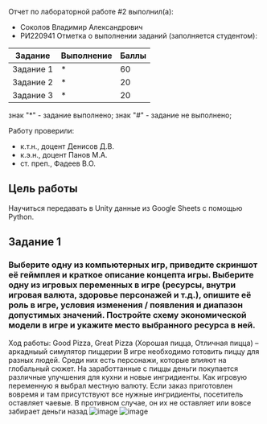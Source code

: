Отчет по лабораторной работе #2 выполнил(а):
- Соколов Владимир Александрович
- РИ220941
Отметка о выполнении заданий (заполняется студентом):

| Задание | Выполнение | Баллы |
| ------ | ------ | ------ |
| Задание 1 | * | 60 |
| Задание 2 | * | 20 |
| Задание 3 | * | 20 |

знак "*" - задание выполнено; знак "#" - задание не выполнено;

Работу проверили:
- к.т.н., доцент Денисов Д.В.
- к.э.н., доцент Панов М.А.
- ст. преп., Фадеев В.О.

## Цель работы
Научиться передавать в Unity данные из Google Sheets с помощью Python.

## Задание 1
### Выберите одну из компьютерных игр, приведите скриншот её геймплея и краткое описание концепта игры. Выберите одну из игровых переменных в игре (ресурсы, внутри игровая валюта, здоровье персонажей и т.д.), опишите её роль в игре, условия изменения / появления и диапазон допустимых значений. Постройте схему экономической модели в игре и укажите место выбранного ресурса в ней.

Ход работы:
Good Pizza, Great Pizza (Хорошая пицца, Отличная пицца) – аркадныый симулятор пиццерии
В игре необходимо готовить пиццу для разных людей. Среди них есть персонажи, которые влияют на глобальный сюжет. На заработтанные с пиццы деньги покупается различные улучшения для кухни и новые ингридиенты.
Как игровую переменную я выбрал местную валюту. Если заказ приготовлен вовремя и там присутствуют все нужные ингридиенты, посетитель оставляет чаевые. В противном случае, он их не оставляет или вовсе забирает деньги назад
![image](https://github.com/WENEEDAPLAN/ALabs2/assets/117916056/b41a26c8-e449-4c04-9080-fa594c7e20d7)
![image](https://github.com/WENEEDAPLAN/ALabs2/assets/117916056/a20d20eb-1bdb-4d67-ba65-0a7c0c6a022a)

